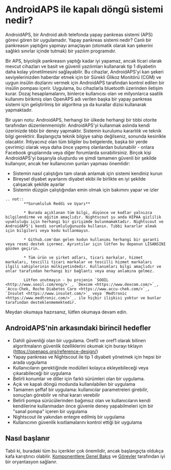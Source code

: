 # AndroidAPS ile kapalı döngü sistemi nedir?

AndroidAPS, bir Android akıllı telefonda yapay pankreas sistemi (APS) görevi gören bir uygulamadır. Yapay pankreas sistemi nedir? Canlı bir pankreasın yaptığını yapmayı amaçlayan (otomatik olarak kan şekerini sağlıklı sınırlar içinde tutmak) bir yazılım programıdır.

Bir APS, biyolojik pankreasın yaptığı kadar iyi yapamaz, ancak ticari olarak mevcut cihazları ve basit ve güvenli yazılımları kullanarak tip 1 diyabetin daha kolay yönetilmesini sağlayabilir. Bu cihazlar, AndroidAPS'yi kan şekeri seviyelerinizden haberdar etmek için bir Sürekli Glikoz Monitörü (CGM) ve uygun insülin dozlarını vermek için AndroidAPS tarafından kontrol edilen bir insülin pompası içerir. Uygulama, bu cihazlarla bluetooth üzerinden iletişim kurar. Dozaj hesaplamalarını, binlerce kullanıcısı olan ve milyonlarca saatlik kullanımı birikmiş olan OpenAPS adı verilen başka bir yapay pankreas sistemi için geliştirilmiş bir algoritma ya da kurallar dizisi kullanarak yapmaktadır.

Bir uyarı notu: AndroidAPS, herhangi bir ülkede herhangi bir tıbbi otorite tarafından düzenlenmemiştir. AndroidAPS'yi kullanmak aslında kendi üzerinizde tıbbi bir deney yapmaktır. Sistemin kurulumu kararlılık ve teknik bilgi gerektirir. Başlangıçta teknik bilgiye sahip değilseniz, sonunda kesinlkle olacaktır. İhtiyacınız olan tüm bilgiler bu belgelerde, başka bir yerde çevrimiçi olarak veya daha önce yapmış olanlardan bulunabilir - onlara Facebook gruplarında veya diğer forumlarda sorabilirsiniz. Birçok kişi AndroidAPS'yi başarıyla oluşturdu ve şimdi tamamen güvenli bir şekilde kullanıyor, ancak her kullanıcının şunları yapması önemlidir:

- Sistemin nasıl çalıştığını tam olarak anlamak için sistemi kendiniz kurun
- Bireysel diyabet ayarlarını diyabet ekibi ile birlikte en iyi şekilde çalışacak şekilde ayarlar
- Sistemin düzgün çalıştığından emin olmak için bakımını yapar ve izler

```{eval-rst}
.. not::
        **Sorumluluk Reddi ve Uyarı**

        * Burada açıklanan tüm bilgi, düşünce ve kodlar yalnızca bilgilendirme ve eğitim amaçlıdır. Nightscout şu anda HIPAA gizlilik uyumluluğu için herhangi bir girişimde bulunmamaktadır. Nightscout ve AndroidAPS'i kendi sorumluluğunuzda kullanın. Tıbbi kararlar almak için bilgileri veya kodu kullanmayın.

        * Github.com'dan gelen kodun kullanımı herhangi bir garanti veya resmi destek içermez. Ayrıntılar için lütfen bu deponun LİSANSINI gözden geçirin.

        * Tüm ürün ve şirket adları, ticari markalar, hizmet markaları, tescilli ticari markalar ve tescilli hizmet markaları ilgili sahiplerinin mülkiyetindedir. Kullanımları bilgi amaçlıdır ve onlar tarafından herhangi bir bağlantı veya onay anlamına gelmez.

        Lütfen unutmayın - bu projenin `SOOIL <http://www.sooil.com/eng/>`_, `Dexcom <https://www.dexcom.com/>`_, `Accu-Chek, Roche Diabetes Care <https://www.accu-chek.com/>`_, `Insulet <https://www.insulet.com/>`_ veya `Medtronic <https://www.medtronic.com/>`_. ile hiçbir ilişkisi yoktur ve bunlar tarafından desteklenmemektedir.
```

Meydan okumaya hazırsanız, lütfen okumaya devam edin.

## AndroidAPS'nin arkasındaki birincil hedefler

- Dahili güvenliği olan bir uygulama. Oref0 ve oref1 olarak bilinen algoritmaların güvenlik özelliklerini okumak için burayı tıklayın (<https://openaps.org/reference-design/>)
- Yapay pankreas ve Nightscout ile tip 1 diyabeti yönetmek için hepsi bir arada uygulama
- Kullanıcıların gerektiğinde modülleri kolayca ekleyebileceği veya çıkarabileceği bir uygulama
- Belirli konumlar ve diller için farklı sürümleri olan bir uygulama.
- Açık ve kapalı döngü modunda kullanılabilen bir uygulama
- Tamamen şeffaf bir uygulama: kullanıcılar parametreleri girebilir, sonuçları görebilir ve nihai kararı verebilir
- Belirli pompa sürücülerinden bağımsız olan ve kullanıcıların kendi kendilerine kullanmadan önce güvenle deney yapabilmeleri için bir "sanal pompa" içeren bir uygulama
- Nightscout ile yakından entegre edilmiş bir uygulama
- Kullanıcının güvenlik kısıtlamalarını kontrol ettiği bir uygulama

## Nasıl başlanır

Tabii ki, buradaki tüm bu içerikler çok önemlidir, ancak başlangıçta oldukça kafa karıştırıcı olabilir.
[Komponentlere Genel Bakış](../Module/module.md) ve [Görevler](../Usage/Objectives.html) tarafından iyi bir oryantasyon sağlanır.

